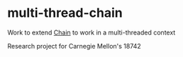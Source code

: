 # multi-thread-chain
Work to extend [Chain](https://github.com/CMUAbstract/libchain) to work in a multi-threaded context

Research project for Carnegie Mellon's 18742
